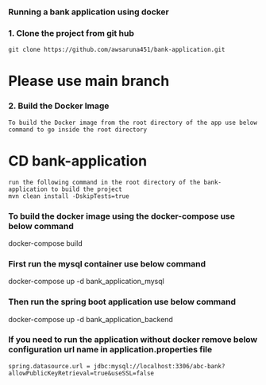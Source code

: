 ### Running a bank application using docker

### 1. Clone the project from git hub
    git clone https://github.com/awsaruna451/bank-application.git
    
   # Please use main branch

### 2. Build the Docker Image
    To build the Docker image from the root directory of the app use below command to go inside the root directory
#  CD bank-application
    run the following command in the root directory of the bank-application to build the project
    mvn clean install -DskipTests=true


### To build the docker image using the docker-compose use below command
   docker-compose build
### First run the mysql container use below command
   docker-compose up -d bank_application_mysql

### Then run the spring boot application use below command
   docker-compose up -d bank_application_backend

### If you need to run the application without docker remove below configuration url name in application.properties file
    spring.datasource.url = jdbc:mysql://localhost:3306/abc-bank?allowPublicKeyRetrieval=true&useSSL=false




